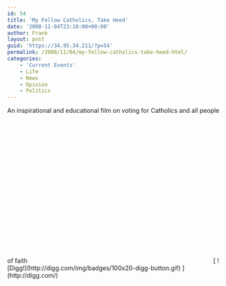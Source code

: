 ```yaml
---
id: 54
title: 'My Fellow Catholics, Take Heed'
date: '2008-11-04T23:10:00+00:00'
author: Frank
layout: post
guid: 'https://34.95.34.211/?p=54'
permalink: /2008/11/04/my-fellow-catholics-take-heed-html/
categories:
    - 'Current Events'
    - Life
    - News
    - Opinion
    - Politics
---
```


<div src="v5">An inspirational and educational film on voting for Catholics and all people of faith  
<object height="344" width="425"><param name="movie" value="http://www.youtube.com/v/61wj4tJICcc&hl=en&fs=1&rel=0"></param><param name="allowFullScreen" value="true"></param><embed allowfullscreen="true" height="344" src="http://www.youtube.com/v/61wj4tJICcc&hl=en&fs=1&rel=0" type="application/x-shockwave-flash" width="425"></embed></object>[  
![Digg!](http://digg.com/img/badges/100x20-digg-button.gif)  ](http://digg.com/)

</div>